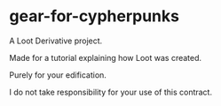 # gear-for-cypherpunks

A Loot Derivative project.

Made for a tutorial explaining how Loot was created.

Purely for your edification.

I do not take responsibility for your use of this contract.
